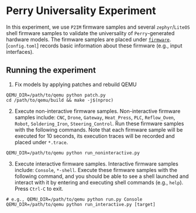 # Perry Universality Experiment
In this experiment, we use `P2IM` firmware samples and several `zephyr`/`LiteOS` shell firmware samples to validate the universality of `Perry`-generated hardware models. The firmware samples are placed under [`firmware`](./firmware). [`config.toml`] records basic information about these firmware (e.g., input interfaces).

## Running the experiment
1. Fix models by applying patches and rebuild QEMU
```shell
QEMU_DIR=/path/to/qemu python patch.py
cd /path/to/qemu/build && make -j$(nproc)
```

2. Execute non-interactive firmware samples. Non-interactive firmware samples include: `CNC`, `Drone`, `Gateway`, `Heat_Press`, `PLC`, `Reflow_Oven`, `Robot`, `Soldering_Iron`, `Steering_Control`. Run these firmware samples with the following commands. Note that each firmware sample will be executed for 10 seconds, its execution traces will be recorded and placed under `*.trace`.
```shell
QEMU_DIR=/path/to/qemu python run_noninteractive.py
```

3. Execute interactive firmware samples. Interactive firmware samples include: `Console`, `*-shell`. Execute these firmware samples with the following command, and you should be able to see a shell launched and interact with it by entering and executing shell commands (e.g., `help`). Press `Ctrl-C` to exit.
```shell
# e.g., QEMU_DIR=/path/to/qemu python run.py Console
QEMU_DIR=/path/to/qemu python run_interactive.py [target]
```
